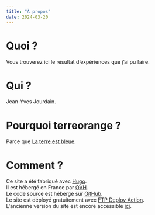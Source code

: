 ```yaml
---
title: "À propos"
date: 2024-03-20
---
```


# Quoi ?

Vous trouverez ici le résultat d’expériences que j’ai pu faire.


# Qui ?

Jean-Yves Jourdain.


# Pourquoi terreorange ?

Parce que [La terre est bleue](/la-terre-est-bleue-comme-une-orange/).


# Comment ?

Ce site a été fabriqué avec [Hugo](https://gohugo.io).  
Il est hébergé en France par [OVH](https://www.ovhcloud.com/fr/).  
Le code source est hébergé sur [GitHub](https://github.com/terreorange/hugo-terreorange/tree/main).  
Le site est déployé gratuitement avec [FTP Deploy Action](https://github.com/SamKirkland/FTP-Deploy-Action).  
L'ancienne version du site est encore accessible [ici](https://wordpress.terreorange.fr).